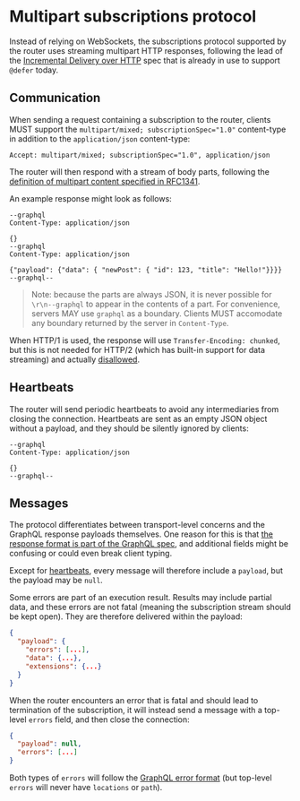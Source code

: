 # Multipart subscriptions protocol

Instead of relying on WebSockets, the subscriptions protocol supported by the router uses streaming multipart HTTP responses, following the lead of the [Incremental Delivery over HTTP](https://github.com/graphql/graphql-over-http/blob/main/rfcs/IncrementalDelivery.md) spec that is already in use to support `@defer` today.

## Communication

When sending a request containing a subscription to the router, clients MUST support the `multipart/mixed; subscriptionSpec="1.0"` content-type in addition to the `application/json` content-type:

```
Accept: multipart/mixed; subscriptionSpec="1.0", application/json
```

The router will then respond with a stream of body parts, following the [definition of multipart content specified in RFC1341](https://www.w3.org/Protocols/rfc1341/7_2_Multipart.html).

An example response might look as follows:

```
--graphql
Content-Type: application/json

{}
--graphql
Content-Type: application/json

{"payload": {"data": { "newPost": { "id": 123, "title": "Hello!"}}}}
--graphql--
```

> Note: because the parts are always JSON, it is never possible for `\r\n--graphql` to appear in the contents of a part. For convenience, servers MAY use `graphql` as a boundary.
> Clients MUST accomodate any boundary returned by the server in `Content-Type`.

When HTTP/1 is used, the response will use `Transfer-Encoding: chunked`, but this is not needed for HTTP/2 (which has built-in support for data streaming) and actually [disallowed](https://developer.mozilla.org/en-US/docs/Web/HTTP/Headers/Transfer-Encoding).

## Heartbeats

The router will send periodic heartbeats to avoid any intermediaries from closing the connection. Heartbeats are sent as an empty JSON object without a payload, and they should be silently ignored by clients:

```
--graphql
Content-Type: application/json

{}
--graphql--
```

## Messages

The protocol differentiates between transport-level concerns and the GraphQL response payloads themselves. One reason for this is that [the response format is part of the GraphQL spec](https://spec.graphql.org/draft/#sec-Response-Format), and additional fields might be confusing or could even break client typing.

Except for [heartbeats](#heartbeats), every message will therefore include a `payload`, but the payload may be `null`.

Some errors are part of an execution result. Results may include partial data, and these errors are not fatal (meaning the subscription stream should be kept open). They are therefore delivered within the payload:

```json
{
  "payload": {
    "errors": [...],
    "data": {...},
    "extensions": {...}
  }
}
```

When the router encounters an error that is fatal and should lead to termination of the subscription, it will instead send a message with a top-level `errors` field, and then close the connection:

```json
{
  "payload": null,
  "errors": [...]
}
```

Both types of `errors` will follow the [GraphQL error format](http://spec.graphql.org/draft/#sec-Errors.Error-Result-Format) (but top-level `errors` will never have `locations` or `path`).

